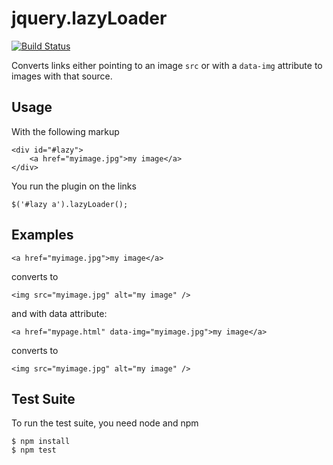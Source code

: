 jquery.lazyLoader
=================
[![Build Status](https://secure.travis-ci.org/davetayls/jquery.lazyLoader.png)](http://travis-ci.org/davetayls/jquery.lazyLoader)

Converts links either pointing to an image `src` or with a `data-img` attribute to images with that source.

Usage
--- 

With the following markup

    <div id="#lazy">
        <a href="myimage.jpg">my image</a>
    </div>

You run the plugin on the links

    $('#lazy a').lazyLoader();

Examples
--- 

    <a href="myimage.jpg">my image</a>

converts to

    <img src="myimage.jpg" alt="my image" />

and with data attribute:

    <a href="mypage.html" data-img="myimage.jpg">my image</a>

converts to

    <img src="myimage.jpg" alt="my image" />

Test Suite
---

To run the test suite, you need node and npm

    $ npm install
    $ npm test

